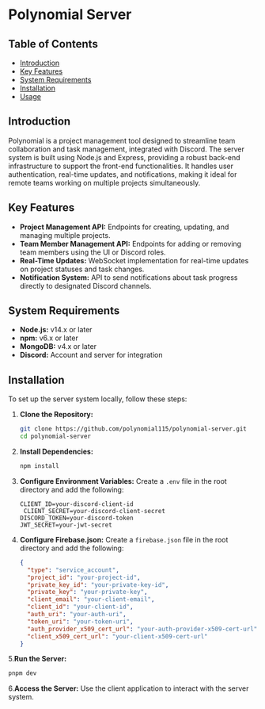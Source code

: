 # Polynomial Server

## Table of Contents

- [Introduction](#introduction)
- [Key Features](#key-features)
- [System Requirements](#system-requirements)
- [Installation](#installation)
- [Usage](#usage)

## Introduction

Polynomial is a project management tool designed to streamline team collaboration and task management, integrated with
Discord. The server system is built using Node.js and Express, providing a robust back-end infrastructure to support the
front-end functionalities. It handles user authentication, real-time updates, and notifications, making it ideal for
remote teams working on multiple projects simultaneously.

## Key Features

- **Project Management API:** Endpoints for creating, updating, and managing multiple projects.
- **Team Member Management API:** Endpoints for adding or removing team members using the UI or Discord roles.
- **Real-Time Updates:** WebSocket implementation for real-time updates on project statuses and task changes.
- **Notification System:** API to send notifications about task progress directly to designated Discord channels.

## System Requirements

- **Node.js:** v14.x or later
- **npm:** v6.x or later
- **MongoDB:** v4.x or later
- **Discord:** Account and server for integration

## Installation

To set up the server system locally, follow these steps:

1. **Clone the Repository:**
   ```bash
   git clone https://github.com/polynomial115/polynomial-server.git
   cd polynomial-server
   ```

2. **Install Dependencies:**
   ```bash
   npm install
   ```

3. **Configure Environment Variables:**
   Create a `.env` file in the root directory and add the following:
   ```env
   CLIENT_ID=your-discord-client-id
    CLIENT_SECRET=your-discord-client-secret
   DISCORD_TOKEN=your-discord-token
   JWT_SECRET=your-jwt-secret
   ```
4. **Configure Firebase.json:**
   Create a `firebase.json` file in the root directory and add the following:
   ```json
   {
     "type": "service_account",
     "project_id": "your-project-id",
     "private_key_id": "your-private-key-id",
     "private_key": "your-private-key",
     "client_email": "your-client-email",
     "client_id": "your-client-id",
     "auth_uri": "your-auth-uri",
     "token_uri": "your-token-uri",
     "auth_provider_x509_cert_url": "your-auth-provider-x509-cert-url",
     "client_x509_cert_url": "your-client-x509-cert-url"
   }
   ```

5.**Run the Server:**

   ```bash
   pnpm dev
   ```

6.**Access the Server:**
Use the client application to interact with the server system.

